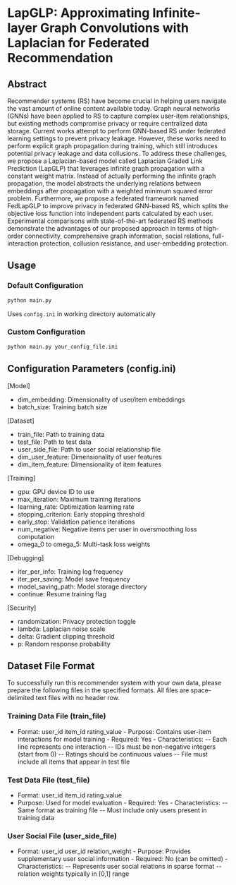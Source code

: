 # LapGLP: Approximating Infinite-layer Graph Convolutions with Laplacian for Federated Recommendation

## Abstract
Recommender systems (RS) have become crucial in helping users navigate the vast amount of online content available today. 
Graph neural networks (GNNs) have been applied to RS to capture complex user-item relationships, but existing methods compromise privacy or require centralized data storage.
Current works attempt to perform GNN-based RS under federated learning settings to prevent privacy leakage.
However, these works need to perform explicit graph propagation during training, which still introduces potential privacy leakage and data collusions.
To address these challenges, we propose a Laplacian-based model called Laplacian Graded Link Prediction (LapGLP) that leverages infinite graph propagation with a constant weight matrix.
Instead of actually performing the infinite graph propagation, the model abstracts the underlying relations between embeddings after propagation with a weighted minimum squared error problem.
Furthermore, we propose a federated framework named FedLapGLP to improve privacy in federated GNN-based RS, which splits the objective loss function into independent parts calculated by each user.
Experimental comparisons with state-of-the-art federated RS methods demonstrate the advantages of our proposed approach in terms of high-order connectivity, comprehensive graph information, social relations, full-interaction protection, collusion resistance, and user-embedding protection.

## Usage
### Default Configuration
```bash
python main.py
```
Uses `config.ini` in working directory automatically
### Custom Configuration
```bash
python main.py your_config_file.ini
```
## Configuration Parameters (config.ini)
[Model]
- dim_embedding: Dimensionality of user/item embeddings
- batch_size: Training batch size

[Dataset]
- train_file: Path to training data
- test_file: Path to test data
- user_side_file: Path to user social relationship file
- dim_user_feature: Dimensionality of user features
- dim_item_feature: Dimensionality of item features

[Training]
- gpu: GPU device ID to use
- max_iteration: Maximum training iterations
- learning_rate: Optimization learning rate
- stopping_criterion: Early stopping threshold
- early_stop: Validation patience iterations
- num_negative: Negative items per user in oversmoothing loss computation
- omega_0 to omega_5: Multi-task loss weights

[Debugging]
- iter_per_info: Training log frequency
- iter_per_saving: Model save frequency
- model_saving_path: Model storage directory
- continue: Resume training flag
  
[Security]
- randomization: Privacy protection toggle
- lambda: Laplacian noise scale
- delta: Gradient clipping threshold
- p: Random response probability

## Dataset File Format
To successfully run this recommender system with your own data, please prepare the following files in the specified formats. All files are ​space-delimited text files​ with no header row.

### Training Data File (train_file)
- Format: user_id item_id rating_value
​- Purpose: Contains user-item interactions for model training
​- Required: Yes
​- Characteristics:
-- Each line represents one interaction
-- IDs must be non-negative integers (start from 0)
-- Ratings should be continuous values
-- File must include all items that appear in test file

### Test Data File (test_file)
- Format: user_id item_id rating_value
- ​Purpose: Used for model evaluation
​- Required: Yes
​- Characteristics:
-- Same format as training file
-- Must include only users present in training data

### User Social File (user_side_file)
- Format: user_id user_id relation_weight
​- Purpose: Provides supplementary user social information
​- Required: No (can be omitted)
​- Characteristics:
-- Represents user social relations in sparse format
-- relation weights typically in [0,1] range
